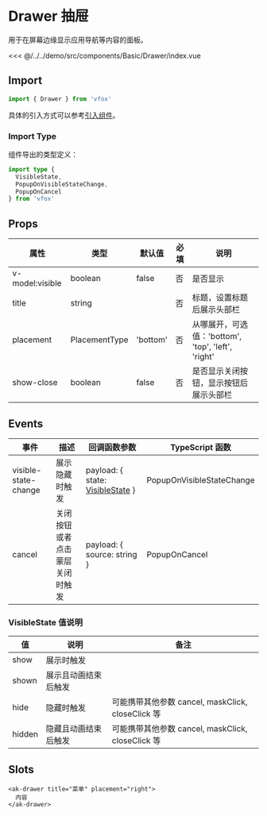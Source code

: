 # Drawer 抽屉

用于在屏幕边缘显示应用导航等内容的面板。

<CodeDemo name="Drawer">

<<< @/../../demo/src/components/Basic/Drawer/index.vue

</CodeDemo>

## Import

```js
import { Drawer } from 'vfox'
```

具体的引入方式可以参考[引入组件](../guide/import.md)。

### Import Type

组件导出的类型定义：

```ts
import type {
  VisibleState,
  PopupOnVisibleStateChange,
  PopupOnCancel
} from 'vfox'
```

## Props

| 属性            | 类型          | 默认值   | 必填 | 说明                                               |
| --------------- | ------------- | -------- | ---- | -------------------------------------------------- |
| v-model:visible | boolean       | false    | 否   | 是否显示                                           |
| title           | string        |          | 否   | 标题，设置标题后展示头部栏                         |
| placement       | PlacementType | 'bottom' | 否   | 从哪展开，可选值：'bottom', 'top', 'left', 'right' |
| show-close      | boolean       | false    | 否   | 是否显示关闭按钮，显示按钮后展示头部栏             |

## Events

| 事件                 | 描述                           | 回调函数参数                                                        | TypeScript 函数           |
| -------------------- | ------------------------------ | ------------------------------------------------------------------- | ------------------------- |
| visible-state-change | 展示隐藏时触发                 | payload: { state: [VisibleState](./Drawer.md#visiblestate-值说明) } | PopupOnVisibleStateChange |
| cancel               | 关闭按钮或者点击蒙层关闭时触发 | payload: { source: string }                                         | PopupOnCancel             |

### VisibleState 值说明

| 值     | 说明                 | 备注                                              |
| ------ | -------------------- | ------------------------------------------------- |
| show   | 展示时触发           |                                                   |
| shown  | 展示且动画结束后触发 |                                                   |
| hide   | 隐藏时触发           | 可能携带其他参数 cancel, maskClick, closeClick 等 |
| hidden | 隐藏且动画结束后触发 | 可能携带其他参数 cancel, maskClick, closeClick 等 |

## Slots

```vue
<ak-drawer title="菜单" placement="right">
  内容
</ak-drawer>
```

